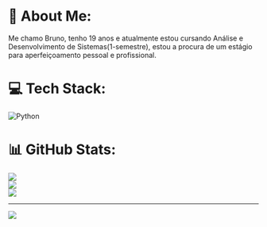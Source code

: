 # 💫 About Me:
Me chamo Bruno, tenho 19 anos e atualmente estou cursando Análise e Desenvolvimento de Sistemas(1-semestre), estou a procura de um estágio para aperfeiçoamento pessoal e profissional.


# 💻 Tech Stack:
![Python](https://img.shields.io/badge/python-3670A0?style=plastic&logo=python&logoColor=ffdd54)
# 📊 GitHub Stats:
![](https://github-readme-stats.vercel.app/api?username=BrunoDevsa&theme=vue&hide_border=false&include_all_commits=false&count_private=false)<br/>
![](https://github-readme-streak-stats.herokuapp.com/?user=BrunoDevsa&theme=vue&hide_border=false)<br/>
![](https://github-readme-stats.vercel.app/api/top-langs/?username=BrunoDevsa&theme=vue&hide_border=false&include_all_commits=false&count_private=false&layout=compact)

---
[![](https://visitcount.itsvg.in/api?id=BrunoDevsa&icon=0&color=9)](https://visitcount.itsvg.in)

<!-- Proudly created with GPRM ( https://gprm.itsvg.in ) -->